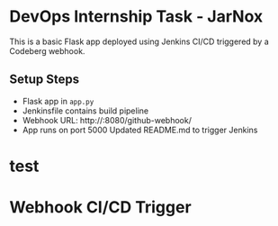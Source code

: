 # DevOps Internship Task - JarNox

This is a basic Flask app deployed using Jenkins CI/CD triggered by a Codeberg webhook.

## Setup Steps
- Flask app in `app.py`
- Jenkinsfile contains build pipeline
- Webhook URL: http://<your-vm-ip>:8080/github-webhook/
- App runs on port 5000
Updated README.md to trigger Jenkins
# test
# Webhook CI/CD Trigger
